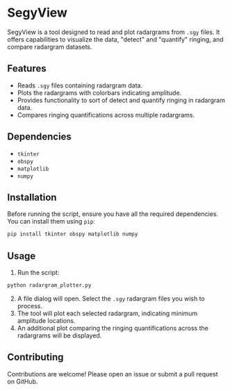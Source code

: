 # SegyView

SegyView is a tool designed to read and plot radargrams from `.sgy` files. It offers capabilities to visualize the data, "detect" and "quantify" ringing, and compare radargram datasets.

## Features
- Reads `.sgy` files containing radargram data.
- Plots the radargrams with colorbars indicating amplitude.
- Provides functionality to sort of detect and quantify ringing in radargram data.
- Compares ringing quantifications across multiple radargrams.

## Dependencies

- `tkinter`
- `obspy`
- `matplotlib`
- `numpy`

## Installation

Before running the script, ensure you have all the required dependencies. You can install them using `pip`:

```bash
pip install tkinter obspy matplotlib numpy
```

## Usage

1. Run the script:

```bash
python radargram_plotter.py
```

2. A file dialog will open. Select the `.sgy` radargram files you wish to process.
3. The tool will plot each selected radargram, indicating minimum amplitude locations.
4. An additional plot comparing the ringing quantifications across the radargrams will be displayed.

## Contributing

Contributions are welcome! Please open an issue or submit a pull request on GitHub.
